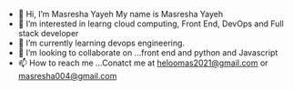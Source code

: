 
- 👋 Hi, I’m Masresha Yayeh    My name is Masresha Yayeh
- 👀 I’m interested in learng cloud computing, Front End, DevOps and Full stack developer
- 🌱 I’m currently learning  devops engineering.
- 💞️ I’m looking to collaborate on ...front end and python and Javascript
- 📫 How to reach me ...Conatct me at heloomas2021@gmail.com or masresha004@gmail.com


